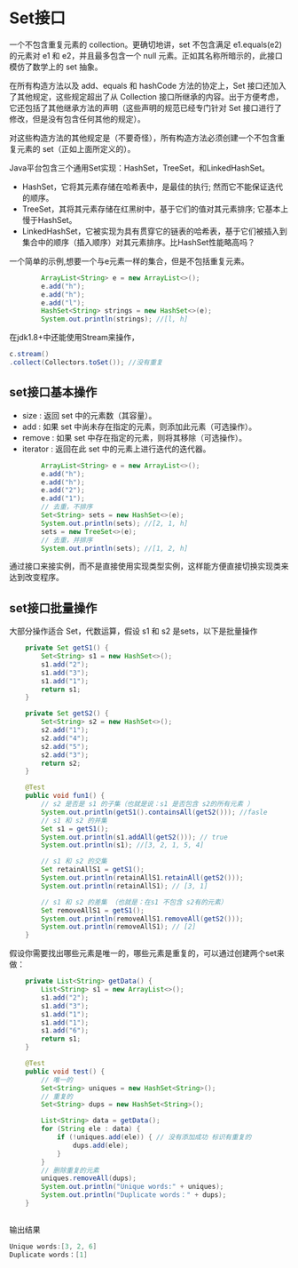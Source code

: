 # Set接口
一个不包含重复元素的 collection。更确切地讲，set 不包含满足 e1.equals(e2) 的元素对 e1 和 e2，并且最多包含一个 null 元素。正如其名称所暗示的，此接口模仿了数学上的 set 抽象。 

在所有构造方法以及 add、equals 和 hashCode 方法的协定上，Set 接口还加入了其他规定，这些规定超出了从 Collection 接口所继承的内容。出于方便考虑，它还包括了其他继承方法的声明（这些声明的规范已经专门针对 Set 接口进行了修改，但是没有包含任何其他的规定）。 

对这些构造方法的其他规定是（不要奇怪），所有构造方法必须创建一个不包含重复元素的 set（正如上面所定义的）。 

Java平台包含三个通用Set实现：HashSet，TreeSet，和LinkedHashSet。 
- HashSet，它将其元素存储在哈希表中，是最佳的执行; 然而它不能保证迭代的顺序。 
- TreeSet，其将其元素存储在红黑树中，基于它们的值对其元素排序; 它基本上慢于HashSet。 
- LinkedHashSet，它被实现为具有贯穿它的链表的哈希表，基于它们被插入到集合中的顺序（插入顺序）对其元素排序。比HashSet性能略高吗？

一个简单的示例,想要一个与e元素一样的集合，但是不包括重复元素。
```java
        ArrayList<String> e = new ArrayList<>();
        e.add("h");
        e.add("h");
        e.add("l");
        HashSet<String> strings = new HashSet<>(e);
        System.out.println(strings); //[l, h]
```
在jdk1.8+中还能使用Stream来操作，
```java
c.stream()
.collect(Collectors.toSet()); //没有重复
```

## set接口基本操作
- size : 返回 set 中的元素数（其容量）。
- add :  如果 set 中尚未存在指定的元素，则添加此元素（可选操作）。
- remove : 如果 set 中存在指定的元素，则将其移除（可选操作）。
- iterator : 返回在此 set 中的元素上进行迭代的迭代器。

```java
        ArrayList<String> e = new ArrayList<>();
        e.add("h");
        e.add("h");
        e.add("2");
        e.add("1");
        // 去重，不排序
        Set<String> sets = new HashSet<>(e);
        System.out.println(sets); //[2, 1, h]
        sets = new TreeSet<>(e);
        // 去重，并排序
        System.out.println(sets); //[1, 2, h]
```
通过接口来接实例，而不是直接使用实现类型实例，这样能方便直接切换实现类来达到改变程序。


## set接口批量操作
大部分操作适合 Set，代数运算，假设 s1 和 s2 是sets，以下是批量操作
```java
    private Set getS1() {
        Set<String> s1 = new HashSet<>();
        s1.add("2");
        s1.add("3");
        s1.add("1");
        return s1;
    }

    private Set getS2() {
        Set<String> s2 = new HashSet<>();
        s2.add("1");
        s2.add("4");
        s2.add("5");
        s2.add("3");
        return s2;
    }

    @Test
    public void fun1() {
        // s2 是否是 s1 的子集（也就是说：s1 是否包含 s2的所有元素 ）
        System.out.println(getS1().containsAll(getS2())); //fasle
        // s1 和 s2 的并集
        Set s1 = getS1();
        System.out.println(s1.addAll(getS2())); // true
        System.out.println(s1); //[3, 2, 1, 5, 4]

        // s1 和 s2 的交集
        Set retainAllS1 = getS1();
        System.out.println(retainAllS1.retainAll(getS2()));
        System.out.println(retainAllS1); // [3, 1]

        // s1 和 s2 的差集 （也就是：在s1 不包含 s2有的元素）
        Set removeAllS1 = getS1();
        System.out.println(removeAllS1.removeAll(getS2()));
        System.out.println(removeAllS1); // [2]
    }
```

假设你需要找出哪些元素是唯一的，哪些元素是重复的，可以通过创建两个set来做：
```java
    private List<String> getData() {
        List<String> s1 = new ArrayList<>();
        s1.add("2");
        s1.add("3");
        s1.add("1");
        s1.add("1");
        s1.add("6");
        return s1;
    }

    @Test
    public void test() {
        // 唯一的
        Set<String> uniques = new HashSet<String>();
        // 重复的
        Set<String> dups = new HashSet<String>();

        List<String> data = getData();
        for (String ele : data) {
            if (!uniques.add(ele)) { // 没有添加成功 标识有重复的
                dups.add(ele);
            }
        }
        // 删除重复的元素
        uniques.removeAll(dups);
        System.out.println("Unique words:" + uniques);
        System.out.println("Duplicate words：" + dups);
    }
    
```
输出结果
```java
Unique words:[3, 2, 6]
Duplicate words：[1]
```
